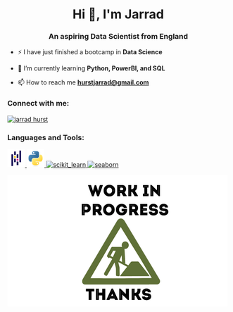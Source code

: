 <h1 align="center">Hi 👋, I'm Jarrad</h1>
<h3 align="center">An aspiring Data Scientist from England</h3>

- ⚡ I have just finished a bootcamp in **Data Science** 
  
- 🌱 I’m currently learning **Python, PowerBI, and SQL**

- 📫 How to reach me **hurstjarrad@gmail.com**

<h3 align="left">Connect with me:</h3>
<p align="left">
<a href="https://linkedin.com/in/jarrad-hurst-05a76026a" target="blank"><img align="center" src="https://raw.githubusercontent.com/rahuldkjain/github-profile-readme-generator/master/src/images/icons/Social/linked-in-alt.svg" alt="jarrad hurst" height="30" width="40" /></a>

<h3 align="left">Languages and Tools:</h3>
<p align="left"> <a href="https://pandas.pydata.org/" target="_blank" rel="noreferrer"> <img src="https://raw.githubusercontent.com/devicons/devicon/2ae2a900d2f041da66e950e4d48052658d850630/icons/pandas/pandas-original.svg" alt="pandas" width="40" height="40"/> </a> <a href="https://www.python.org" target="_blank" rel="noreferrer"> <img src="https://raw.githubusercontent.com/devicons/devicon/master/icons/python/python-original.svg" alt="python" width="40" height="40"/> </a> <a href="https://scikit-learn.org/" target="_blank" rel="noreferrer"> <img src="https://upload.wikimedia.org/wikipedia/commons/0/05/Scikit_learn_logo_small.svg" alt="scikit_learn" width="40" height="40"/> </a> <a href="https://seaborn.pydata.org/" target="_blank" rel="noreferrer"> <img src="https://seaborn.pydata.org/_images/logo-mark-lightbg.svg" alt="seaborn" width="40" height="40"/> </a> </p>

![](https://github.com/JH-97/JH-97/blob/master/WIP.gif)
<!--
**JH-97/JH-97** is a ✨ _special_ ✨ repository because its `README.md` (this file) appears on your GitHub profile.
<a href="https://www.leetcode.com/hide me" target="blank"><img align="center" src="https://raw.githubusercontent.com/rahuldkjain/github-profile-readme-generator/master/src/images/icons/Social/leet-code.svg" alt="hide me" height="30" width="40" /></a>
</p>

Here are some ideas to get you started:

- 🔭 I’m currently working on ...
- 🌱 I’m currently learning ...
- 👯 I’m looking to collaborate on ...
- 🤔 I’m looking for help with ...
- 💬 Ask me about ...
- 📫 How to reach me: ...
- 😄 Pronouns: ...
- ⚡ Fun fact: ...
-->
